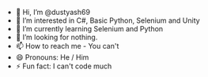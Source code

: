 - 👋 Hi, I’m @dustyash69
- 👀 I’m interested in C#, Basic Python, Selenium and Unity
- 🌱 I’m currently learning Selenium and Python
- 💞️ I’m looking for nothing.
- 📫 How to reach me - You can't 
- 😄 Pronouns: He / Him
- ⚡ Fun fact: I can't code much

<!---
dustyash69/dustyash69 is a ✨ special ✨ repository because its `README.md` (this file) appears on your GitHub profile.
You can click the Preview link to take a look at your changes.
--->
